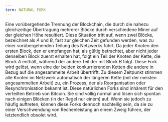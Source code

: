```yaml
---
term: NATURAL FORK
---
```


Eine vorübergehende Trennung der Blockchain, die durch die nahezu gleichzeitige Übertragung mehrerer Blöcke durch verschiedene Miner auf der gleichen Höhe resultiert. Diese Situation tritt auf, wenn zwei Blöcke, bezeichnet als $A$ und $B$, fast zur gleichen Zeit gefunden werden, was zu einer vorübergehenden Teilung des Netzwerks führt. Da jeder Knoten den ersten Block, den er empfangen hat, als gültig betrachtet, aber nicht jeder denselben Block zuerst erhalten hat, folgt ein Teil der Knoten der Kette, die Block $A$ enthält, während der andere Teil der mit Block $B$ folgt. Diese Fork wird gelöst, wenn eine der beiden konkurrierenden Ketten die andere in Bezug auf die angesammelte Arbeit übertrifft. Zu diesem Zeitpunkt stimmen alle Knoten im Netzwerk automatisch der längeren Kette (mit der meisten angesammelten Arbeit) zu, ein Prozess, der als Reorganisation oder Resynchronisation bekannt ist. Diese natürlichen Forks sind inhärent für den verteilten Betrieb von Bitcoin. Sie sind völlig normal und lösen sich spontan nach einigen Blöcken (in der Regel nur einem) auf. Wenn sie jedoch zu häufig auftreten, können diese Forks dennoch nachteilig sein, da sie zu einer Verschwendung von Rechenleistung an einem Zweig führen, der letztendlich obsolet wird.